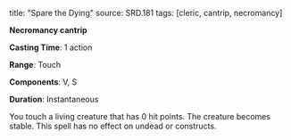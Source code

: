 title: "Spare the Dying"
source: SRD.181
tags: [cleric, cantrip, necromancy]

**Necromancy cantrip**

**Casting Time**: 1 action

**Range**: Touch

**Components**: V, S

**Duration**: Instantaneous

You touch a living creature that has 0 hit points. The creature becomes stable. This spell has no effect on undead or constructs.
